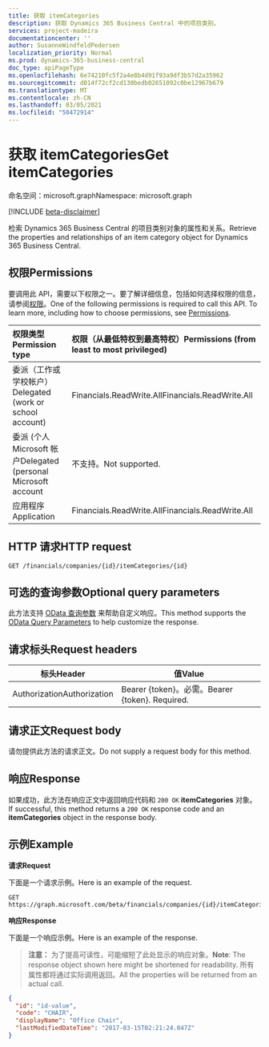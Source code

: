 ```yaml
---
title: 获取 itemCategories
description: 获取 Dynamics 365 Business Central 中的项目类别。
services: project-madeira
documentationcenter: ''
author: SusanneWindfeldPedersen
localization_priority: Normal
ms.prod: dynamics-365-business-central
doc_type: apiPageType
ms.openlocfilehash: 6e74210fc5f2a4e8b4d91f93a9df3b57d2a35962
ms.sourcegitcommit: d014f72cf2cd130bedb02651092c0be12967b679
ms.translationtype: MT
ms.contentlocale: zh-CN
ms.lasthandoff: 03/05/2021
ms.locfileid: "50472914"
---
```

# <a name="get-itemcategories"></a><span data-ttu-id="438f9-103">获取 itemCategories</span><span class="sxs-lookup"><span data-stu-id="438f9-103">Get itemCategories</span></span>

<span data-ttu-id="438f9-104">命名空间：microsoft.graph</span><span class="sxs-lookup"><span data-stu-id="438f9-104">Namespace: microsoft.graph</span></span>

[!INCLUDE [beta-disclaimer](../../includes/beta-disclaimer.md)]

<span data-ttu-id="438f9-105">检索 Dynamics 365 Business Central 的项目类别对象的属性和关系。</span><span class="sxs-lookup"><span data-stu-id="438f9-105">Retrieve the properties and relationships of an item category object for Dynamics 365 Business Central.</span></span>

## <a name="permissions"></a><span data-ttu-id="438f9-106">权限</span><span class="sxs-lookup"><span data-stu-id="438f9-106">Permissions</span></span>
<span data-ttu-id="438f9-p101">要调用此 API，需要以下权限之一。要了解详细信息，包括如何选择权限的信息，请参阅[权限](/graph/permissions-reference)。</span><span class="sxs-lookup"><span data-stu-id="438f9-p101">One of the following permissions is required to call this API. To learn more, including how to choose permissions, see [Permissions](/graph/permissions-reference).</span></span>

|<span data-ttu-id="438f9-109">权限类型</span><span class="sxs-lookup"><span data-stu-id="438f9-109">Permission type</span></span> |<span data-ttu-id="438f9-110">权限（从最低特权到最高特权）</span><span class="sxs-lookup"><span data-stu-id="438f9-110">Permissions (from least to most privileged)</span></span>|
|:---------------|:------------------------------------------|
|<span data-ttu-id="438f9-111">委派（工作或学校帐户）</span><span class="sxs-lookup"><span data-stu-id="438f9-111">Delegated (work or school account)</span></span>|<span data-ttu-id="438f9-112">Financials.ReadWrite.All</span><span class="sxs-lookup"><span data-stu-id="438f9-112">Financials.ReadWrite.All</span></span> |
|<span data-ttu-id="438f9-113">委派 (个人 Microsoft 帐户</span><span class="sxs-lookup"><span data-stu-id="438f9-113">Delegated (personal Microsoft account</span></span>|<span data-ttu-id="438f9-114">不支持。</span><span class="sxs-lookup"><span data-stu-id="438f9-114">Not supported.</span></span>|
|<span data-ttu-id="438f9-115">应用程序</span><span class="sxs-lookup"><span data-stu-id="438f9-115">Application</span></span>|<span data-ttu-id="438f9-116">Financials.ReadWrite.All</span><span class="sxs-lookup"><span data-stu-id="438f9-116">Financials.ReadWrite.All</span></span>|

## <a name="http-request"></a><span data-ttu-id="438f9-117">HTTP 请求</span><span class="sxs-lookup"><span data-stu-id="438f9-117">HTTP request</span></span>

```
GET /financials/companies/{id}/itemCategories/{id}
```

## <a name="optional-query-parameters"></a><span data-ttu-id="438f9-118">可选的查询参数</span><span class="sxs-lookup"><span data-stu-id="438f9-118">Optional query parameters</span></span>
<span data-ttu-id="438f9-119">此方法支持 [OData 查询参数](/graph/query-parameters) 来帮助自定义响应。</span><span class="sxs-lookup"><span data-stu-id="438f9-119">This method supports the [OData Query Parameters](/graph/query-parameters) to help customize the response.</span></span>

## <a name="request-headers"></a><span data-ttu-id="438f9-120">请求标头</span><span class="sxs-lookup"><span data-stu-id="438f9-120">Request headers</span></span>
|<span data-ttu-id="438f9-121">标头</span><span class="sxs-lookup"><span data-stu-id="438f9-121">Header</span></span>       |<span data-ttu-id="438f9-122">值</span><span class="sxs-lookup"><span data-stu-id="438f9-122">Value</span></span>                    |
|-------------|-------------------------|
|<span data-ttu-id="438f9-123">Authorization</span><span class="sxs-lookup"><span data-stu-id="438f9-123">Authorization</span></span>|<span data-ttu-id="438f9-p102">Bearer {token}。必需。</span><span class="sxs-lookup"><span data-stu-id="438f9-p102">Bearer {token}. Required.</span></span>|

## <a name="request-body"></a><span data-ttu-id="438f9-126">请求正文</span><span class="sxs-lookup"><span data-stu-id="438f9-126">Request body</span></span>
<span data-ttu-id="438f9-127">请勿提供此方法的请求正文。</span><span class="sxs-lookup"><span data-stu-id="438f9-127">Do not supply a request body for this method.</span></span>

## <a name="response"></a><span data-ttu-id="438f9-128">响应</span><span class="sxs-lookup"><span data-stu-id="438f9-128">Response</span></span>
<span data-ttu-id="438f9-129">如果成功，此方法在响应正文中返回响应代码和 `200 OK` **itemCategories** 对象。</span><span class="sxs-lookup"><span data-stu-id="438f9-129">If successful, this method returns a `200 OK` response code and an **itemCategories** object in the response body.</span></span>

## <a name="example"></a><span data-ttu-id="438f9-130">示例</span><span class="sxs-lookup"><span data-stu-id="438f9-130">Example</span></span>

<span data-ttu-id="438f9-131">**请求**</span><span class="sxs-lookup"><span data-stu-id="438f9-131">**Request**</span></span>

<span data-ttu-id="438f9-132">下面是一个请求示例。</span><span class="sxs-lookup"><span data-stu-id="438f9-132">Here is an example of the request.</span></span>
```http
GET https://graph.microsoft.com/beta/financials/companies/{id}/itemCategories/{id}
```

<span data-ttu-id="438f9-133">**响应**</span><span class="sxs-lookup"><span data-stu-id="438f9-133">**Response**</span></span>

<span data-ttu-id="438f9-134">下面是一个响应示例。</span><span class="sxs-lookup"><span data-stu-id="438f9-134">Here is an example of the response.</span></span> 

> <span data-ttu-id="438f9-135">**注意：** 为了提高可读性，可能缩短了此处显示的响应对象。</span><span class="sxs-lookup"><span data-stu-id="438f9-135">**Note**: The response object shown here might be shortened for readability.</span></span> <span data-ttu-id="438f9-136">所有属性都将通过实际调用返回。</span><span class="sxs-lookup"><span data-stu-id="438f9-136">All the properties will be returned from an actual call.</span></span>

```json
{
  "id": "id-value",
  "code": "CHAIR",
  "displayName": "Office Chair",
  "lastModifiedDateTime": "2017-03-15T02:21:24.047Z"
}
```



